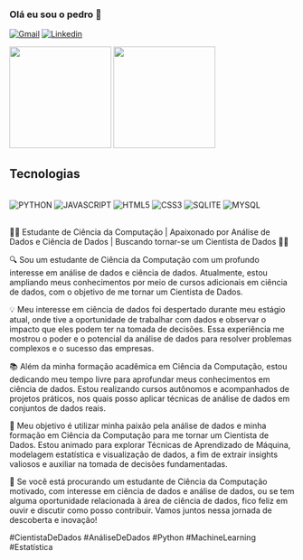 ### Olá eu sou o pedro 👋 


[![Gmail](https://img.shields.io/badge/Gmail-D14836?style=for-the-badge&logo=gmail&logoColor=white)](mailto:pedro0123passos@gmail.com)
[![Linkedin](https://img.shields.io/badge/LinkedIn-0077B5?style=for-the-badge&logo=linkedin&logoColor=white)](https://www.linkedin.com/in/pedro-henrique-desenvolvedor-software/)

<div>
<img height="180em" src="https://github-readme-stats.vercel.app/api?username=pedrontx&show_icons=true&theme=dracula&include_all_commits-true&count_private-true"/>
<img height="180em" src="https://github-readme-stats.vercel.app/api/top-langs/?username=pedrontx&layout=compact&langs_count-16&theme=dracula"/>  
</div>



## Tecnologias 

<div style="display: inline_block"><br>
<img aline="center" alt="PYTHON" src="https://img.shields.io/badge/Python-14354C?style=for-the-badge&logo=python&logoColor=white">
<img aline="center" alt="JAVASCRIPT" src="https://img.shields.io/badge/JavaScript-F7DF1E?style=for-the-badge&logo=javascript&logoColor=black">
<img aline="center" alt="HTML5" src="https://img.shields.io/badge/HTML5-E34F26?style=for-the-badge&logo=html5&logoColor=white">
<img aline="center" alt="CSS3" src="https://img.shields.io/badge/CSS3-1572B6?style=for-the-badge&logo=css3&logoColor=white">
<img aline="center" alt="SQLITE" src="https://img.shields.io/badge/SQLite-07405E?style=for-the-badge&logo=sqlite&logoColor=white">
<img aline="center" alt="MYSQL" src="https://img.shields.io/badge/MySQL-00000F?style=for-the-badge&logo=mysql&logoColor=white">
</div><br>

👨‍💻 Estudante de Ciência da Computação | Apaixonado por Análise de Dados e Ciência de Dados | Buscando tornar-se um Cientista de Dados 👨‍🔬

🔍 Sou um estudante de Ciência da Computação com um profundo interesse em análise de dados e ciência de dados. Atualmente, estou ampliando meus conhecimentos por meio de cursos adicionais em ciência de dados, com o objetivo de me tornar um Cientista de Dados.

💡 Meu interesse em ciência de dados foi despertado durante meu estágio atual, onde tive a oportunidade de trabalhar com dados e observar o impacto que eles podem ter na tomada de decisões. Essa experiência me mostrou o poder e o potencial da análise de dados para resolver problemas complexos e o sucesso das empresas.

📚 Além da minha formação acadêmica em Ciência da Computação, estou dedicando meu tempo livre para aprofundar meus conhecimentos em ciência de dados. Estou realizando cursos autônomos e acompanhados de projetos práticos, nos quais posso aplicar técnicas de análise de dados em conjuntos de dados reais.

🌟 Meu objetivo é utilizar minha paixão pela análise de dados e minha formação em Ciência da Computação para me tornar um Cientista de Dados. Estou animado para explorar Técnicas de Aprendizado de Máquina, modelagem estatística e visualização de dados, a fim de extrair insights valiosos e auxiliar na tomada de decisões fundamentadas.

🔗 Se você está procurando um estudante de Ciência da Computação motivado, com interesse em ciência de dados e análise de dados, ou se tem alguma oportunidade relacionada à área de ciência de dados, fico feliz em ouvir e discutir como posso contribuir. Vamos juntos nessa jornada de descoberta e inovação!

#CientistaDeDados #AnáliseDeDados #Python #MachineLearning #Estatística



